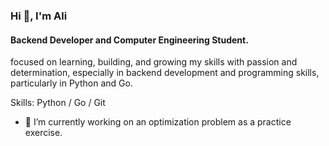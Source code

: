### Hi 👋, I'm Ali
#### Backend Developer and Computer Engineering Student.


focused on learning, building, and growing my skills with passion and determination, especially in backend development and programming skills, particularly in Python and Go.

Skills: Python / Go / Git

- 🔭 I’m currently working on an optimization problem as a practice exercise.
